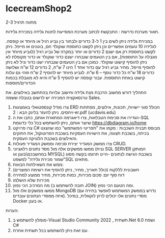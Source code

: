# IcecreamShop2

מתווה תרגיל 2-3

תאור מערכת נדרשת :
התבקשת לכתוב מערכת המסייעת לחנות גלידה במכירת גלידות.

במכירת גלידה ניתן לשים בין 1 ל-3 כדורים ולבחור בין גביע רגיל או מיוחד או קופסה. לגלידה 10 טעמים אפשריים וכן ניתן לקשט כתוספת שוקולד חם, בוטנים או מייפל.
ניתן לקשט בתוספת רק אם ישנם 2 כדורים או יותר במקרה של גביע רגיל (לגביע מיוחד אין מגבלה על התוספות), אם בין הטעמים שנבחרו ישנם כדור שוקולד או כדור מקופלת לא ניתן להוסיף קישוט שוקולד. כמוכן אם בין הטעמים שנבחרו ישנו כדור וניל לא ניתן להוסיף מייפל.
מחיר גביע רגיל עם כדור אחד 1 הינו 7 ש"ח, 2 כדורים 12 ש"ח ושלושה כדורים 18 ש"ח כל כדור נוסף – 6 ש”ח. 
לגביע מיוחד יש להוסיף 2 ש"ח וזוהי גם עלות קישוט באחת התוספות. עבור קופסה יש להוסיף 5 ש”ח והיא לא מוגבלת בכמות הכדורים/תוספות

התהליך דורש מחשוב הרכבת מנת גלידה וחישוב עלויות בהתחשב באילוצים. את טרנסאקצית המכירה יש לרשום בטבלה ששמה Sales.

1.	צרו מודל קונספטואלי באמצעות ERD הכולל סוגי יישויות, תכונות, אילוצים, מפתחות ויחסים.
ניתן להעזר בלינק הבא : 2-er.pdf (ucdavis.edu)
2.	הגדירו את סכימת הטבלאות, צרו דיאגרמה המתארת אותם, כתבו את ה-SQL שיוצר אותם, ניתן להשתמש בכל כלי כדוגמת https://dbdiagram.io/home
3.	צרו פרויקט C# מבוסס תבנית השכבות : מקמו את "תפריטי המשתמש" כמו שהצגנו בכיתה, בשכבת תצוגה, את הישויות העסקיות בשכבת הפרוטוקול, את החוקים והאילוצים בשכבת הלוגיקה העסקית.
4.	צרו ממשק המגדיר יצירת סכימה וממשק המגדיר פעולות CRUD.
5.	ממשו ממשקים אלה מול מסד נתונים רלאציוני (נניח SQL SERVER המותקן במחשבכם\בענן או MYSQL) בשכבת הגישה לנתונים -היינו תרגמו בקשה מסוג "שמור מכירת גלידה" למשפטSQL מתאים.
6.	ממש את השאילתות הבאות:
1. חשבונית לללקוח (כולל תאריך, מחיר, ניתן להוסיף את רשימת המוצרים)
2. דוח סוף יום: סכום מכירות, כמות מכירות, מחיר ממוצע למחירה
3. מכירות שלא הושלמו
4. מה המרכיב הכי נפוץ (חובה להשתמש ב JOIN) ומה הטעם הכי נפוץ.
7.	ממשו ממשקים אלו מול MongoDB (נדרש בממשק המשתמש לאפשר בחירה עם
איזה ממסדי הנתונים עובדים). מסדי נתונים אלו יכולים לרוץ לוקאלית, במיכל Docker או בענן.

הערות:
1.	מומלץ להשתמש ב-Visual Studio Community 2022 , תשתית.Net 6.0  ושפת C#
2.	עם זאת ניתן להשתמש בכל תשתית אחרת.

